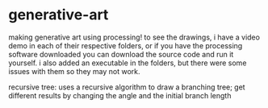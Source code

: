 # generative-art

making generative art using processing! to see the drawings, i have a video demo in each of their respective folders, or if you have the processing software downloaded you can download the source code and run it yourself. i also added an executable in the folders, but there were some issues with them so they may not work.

recursive tree: uses a recursive algorithm to draw a branching tree; get different results by changing the angle and the initial branch length
